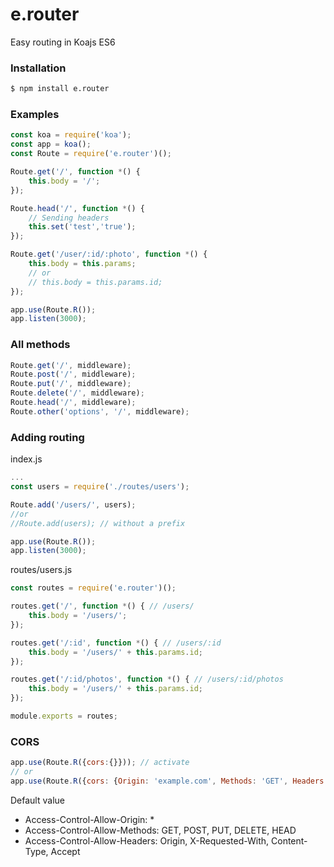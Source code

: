 # e.router
Easy routing in Koajs ES6

### Installation
~~~sh
$ npm install e.router
~~~

### Examples
~~~javascript
const koa = require('koa');
const app = koa();
const Route = require('e.router')();

Route.get('/', function *() {
    this.body = '/';
});

Route.head('/', function *() {
    // Sending headers
    this.set('test','true');
});

Route.get('/user/:id/:photo', function *() {
    this.body = this.params;
    // or 
    // this.body = this.params.id;
});

app.use(Route.R());
app.listen(3000);
~~~

### All methods
~~~javascript
Route.get('/', middleware);
Route.post('/', middleware);
Route.put('/', middleware);
Route.delete('/', middleware);
Route.head('/', middleware);
Route.other('options', '/', middleware);
~~~

### Adding routing

index.js

~~~javascript
...
const users = require('./routes/users');

Route.add('/users/', users);
//or
//Route.add(users); // without a prefix

app.use(Route.R());
app.listen(3000);
~~~

routes/users.js

~~~javascript
const routes = require('e.router')();

routes.get('/', function *() { // /users/
    this.body = '/users/';
});

routes.get('/:id', function *() { // /users/:id
    this.body = '/users/' + this.params.id;
});

routes.get('/:id/photos', function *() { // /users/:id/photos
    this.body = '/users/' + this.params.id;
});

module.exports = routes;
~~~

### CORS
~~~javascript
app.use(Route.R({cors:{}})); // activate
// or
app.use(Route.R({cors: {Origin: 'example.com', Methods: 'GET', Headers: 'Origin'}}));
~~~

Default value
- Access-Control-Allow-Origin: *
- Access-Control-Allow-Methods: GET, POST, PUT, DELETE, HEAD
- Access-Control-Allow-Headers: Origin, X-Requested-With, Content-Type, Accept